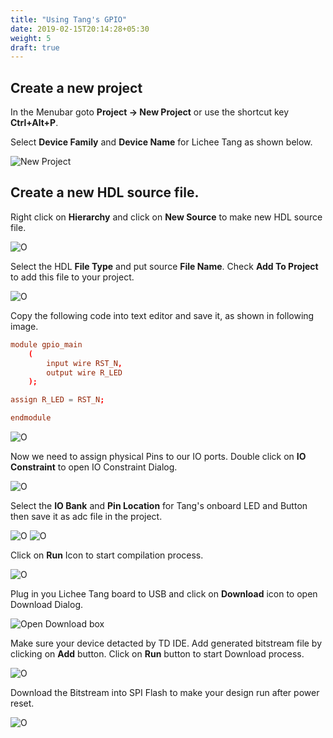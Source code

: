 ```yaml
---
title: "Using Tang's GPIO"
date: 2019-02-15T20:14:28+05:30
weight: 5
draft: true
---
```


## Create a new project

In the Menubar goto **Project -> New Project** or use the shortcut key **Ctrl+Alt+P**.

Select **Device Family** and **Device Name** for Lichee Tang as shown below.

![New Project](/using-tang/using-gpio/images/a.png "New Project")

## Create a new HDL source file.

Right click on **Hierarchy** and click on **New Source** to make new HDL source file.

![O](/using-tang/using-gpio/images/b.png "O")

Select the HDL **File Type** and put source **File Name**. Check **Add To Project** to add this file to your project.

![O](/using-tang/using-gpio/images/c.png "O")

Copy the following code into text editor and save it, as shown in following image.

```toml
module gpio_main
	(
		input wire RST_N,
		output wire R_LED	
	);

assign R_LED = RST_N;

endmodule
```

![O](/using-tang/using-gpio/images/d.png "O")

Now we need to assign physical Pins to our IO ports. Double click on **IO Constraint** to open IO Constraint Dialog.

![O](/using-tang/using-gpio/images/e.png "O")

Select the **IO Bank** and **Pin Location** for Tang's onboard LED and Button then save it as adc file in the project.

![O](/using-tang/using-gpio/images/f.png "O")
![O](/using-tang/using-gpio/images/g.png "O")

Click on **Run** Icon to start compilation process.

![O](/using-tang/using-gpio/images/h.png "O")

Plug in you Lichee Tang board to USB and click on **Download** icon to open Download Dialog. 

![Open Download box](/getting-started/Getting-to-Blinky/images/d1.jpg "Open Download box")

Make sure your device detacted by TD IDE. Add generated bitstream file by clicking on **Add** button. Click on **Run** button to start Download process.

![O](/using-tang/using-gpio/images/i.png "O")

Download the Bitstream into SPI Flash to make your design run after power reset. 

![O](/using-tang/using-gpio/images/j.png "O")